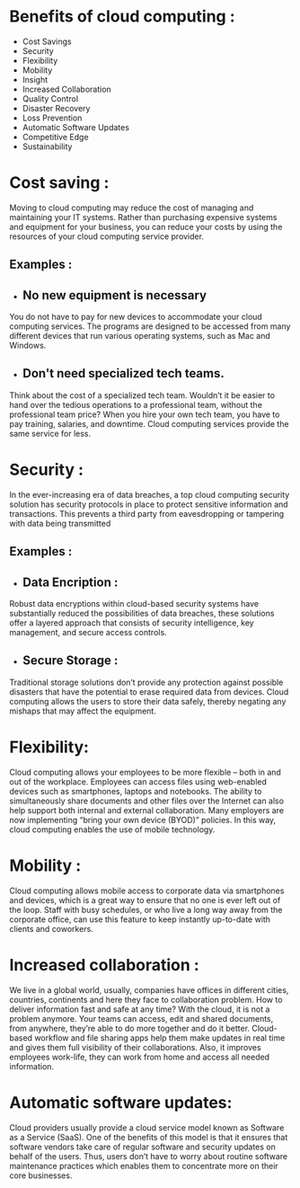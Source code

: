 # Benefits of cloud computing :
- Cost Savings
- Security
- Flexibility
- Mobility
- Insight
- Increased Collaboration
- Quality Control
- Disaster Recovery
- Loss Prevention
- Automatic Software Updates
- Competitive Edge
- Sustainability

# Cost saving : 
Moving to cloud computing may reduce the cost of managing and maintaining your IT systems.
Rather than purchasing expensive systems and equipment for your business, you can reduce your costs by using the resources of your cloud computing service provider.
 ## Examples :
 
 - ## No new equipment is necessary

You do not have to pay for new devices to accommodate your cloud computing services. The programs are designed to be accessed from many different devices that run various operating systems, such as Mac and Windows.

 - ##  Don't  need specialized tech teams.

Think about the cost of a specialized tech team. Wouldn’t it be easier to hand over the tedious operations to a professional team, without the professional team price? When you hire your own tech team, you have to pay training, salaries, and downtime. Cloud computing services provide the same service for less.

# Security :

In the ever-increasing era of data breaches, a top cloud computing security solution has security protocols in place to protect sensitive information and transactions. This prevents a third party from eavesdropping or tampering with data being transmitted

 ## Examples :
 - ## Data Encription :
Robust data encryptions within cloud-based security systems have substantially reduced the possibilities of data breaches, these solutions offer a layered approach that consists of security intelligence, key management, and secure access controls.

- ## Secure Storage : 
Traditional storage solutions don’t provide any protection against possible disasters that have the potential to erase required data from devices. Cloud computing allows the users to store their data safely, thereby negating any mishaps that may affect the equipment.

# Flexibility:
Cloud computing allows your employees to be more flexible – both in and out of the workplace. Employees can access files using web-enabled devices such as smartphones, laptops and notebooks. The ability to simultaneously share documents and other files over the Internet can also help support both internal and external collaboration. Many employers are now implementing “bring your own device (BYOD)” policies. In this way, cloud computing enables the use of mobile technology.

# Mobility :
Cloud computing allows mobile access to corporate data via smartphones and devices, which is a great way to ensure that no one is ever left out of the loop. Staff with busy schedules, or who live a long way away from the corporate office, can use this feature to keep instantly up-to-date with clients and coworkers.

# Increased collaboration :

We live in a global world, usually, companies have offices in different cities, countries, continents and here they face to collaboration problem. How to deliver information fast and safe at any time? With the cloud, it is not a problem anymore. Your teams can access, edit and shared documents, from anywhere, they’re able to do more together and do it better. Cloud-based workflow and file sharing apps help them make updates in real time and gives them full visibility of their collaborations.  Also, it improves employees work-life, they can work from home and access all needed information.

# Automatic software updates:
Cloud providers usually provide a cloud service model known as Software as a Service (SaaS). One of the benefits of this model is that it ensures that software vendors take care of regular software and security updates on behalf of the users. Thus, users don’t have to worry about routine software maintenance practices which enables them to concentrate more on their core businesses.



